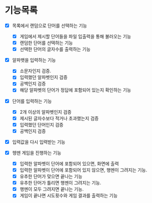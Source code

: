 # 기능목록
- [x] 목록에서 랜덤으로 단어를 선택하는 기능
  - [x] 게임에서 제시할 단어들을 파일 입출력을 통해 불러오는 기능
  - [x] 랜덤한 단어를 선택하는 기능
  - [x] 선택한 단어의 글자수를 출력하는 기능

- [x] 알파뱃을 입력하는 기능
  - [x] 소문자인지 검증.
  - [x] 입력했던 알파벳인지 검증
  - [x] 공백인지 검증
  - [x] 해당 알파벳의 단어가 정답에 포함되어 있는지 확인하는 기능

- [x] 단어를 입력하는 기능
  - [x] 2개 이상의 알파벳인지 검증
  - [x] 제시된 글자수보다 적거나 초과했는지 검증
  - [x] 입력했던 단어인지 검증
  - [x] 공백인지 검증

- [x] 입력값을 다시 입력받는 기능

- [x] 헹맨 게임을 진행하는 기능
  - [x] 입력한 알파벳이 단어에 포함되어 있으면, 화면에 출력
  - [x] 입력한 알파벳이 단어에 포함되어 있지 않으면, 행멘이 그려지는 기능.
  - [x] 유추한 단어가 맞으면 끝나는 기능
  - [x] 유추한 단어가 틀리면 행멘이 그려지는 기능.
  - [x] 행멘이 모두 그려지면 끝나는 기능.
  - [x] 게임이 끝나면 시도횟수와 게임 결과를 출력하는 기능
